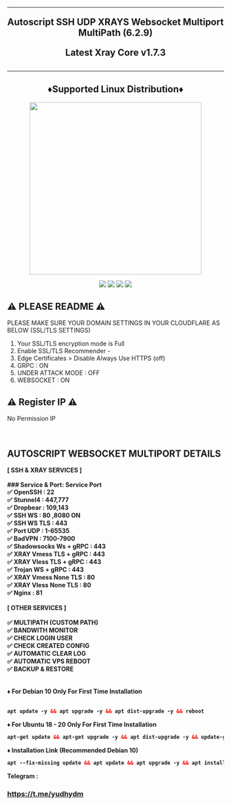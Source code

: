 
<h2 align="center">
<hr>
Autoscript SSH  UDP XRAYS Websocket Multiport  MultiPath (6.2.9)

Latest Xray Core v1.7.3
<h2><hr>
  
<h2 align="center"> ♦️Supported Linux Distribution♦️</h2>
<p align="center"><img src="https://d33wubrfki0l68.cloudfront.net/5911c43be3b1da526ed609e9c55783d9d0f6b066/9858b/assets/img/debian-ubuntu-hover.png"width="400"></p>
<p align="center"><img src="https://img.shields.io/static/v1?style=for-the-badge&logo=debian&label=Debian%209&message=Stretch&color=purple"> <img src="https://img.shields.io/static/v1?style=for-the-badge&logo=debian&label=Debian%2010&message=Buster&color=purple">  <img src="https://img.shields.io/static/v1?style=for-the-badge&logo=ubuntu&label=Ubuntu%2018&message=Lts&color=red"> <img src="https://img.shields.io/static/v1?style=for-the-badge&logo=ubuntu&label=Ubuntu%2020&message=Lts&color=red">
</p>

## ⚠️ PLEASE README ⚠️


 PLEASE MAKE SURE YOUR DOMAIN SETTINGS IN YOUR CLOUDFLARE AS BELOW (SSL/TLS SETTINGS) <br>
  1. Your SSL/TLS encryption mode is Full
  2. Enable SSL/TLS Recommender -
  3. Edge Certificates > Disable Always Use HTTPS (off)
  4. GRPC : ON
  5. UNDER ATTACK MODE : OFF
  6. WEBSOCKET : ON
 
  
  ## ⚠️   Register IP ⚠️
  
No Permission IP 

<br>
</b>

##  AUTOSCRIPT WEBSOCKET MULTIPORT DETAILS 

<b>
[ SSH & XRAY SERVICES ] <br>
<br>
### Service & Port:
  Service Port<br>
 ✅ OpenSSH                 : 22<br>
 ✅ Stunnel4                : 447,777<br>
 ✅ Dropbear                : 109,143<br>
 ✅ SSH WS                  : 80 ,8080 ON<br>
 ✅ SSH WS TLS              : 443<br>
 ✅ Port UDP                     : 1-65535<br>
 ✅ BadVPN                  : 7100-7900<br>
 ✅ Shadowsocks Ws + gRPC   : 443<br>
 ✅ XRAY  Vmess TLS + gRPC  : 443<br>
 ✅ XRAY  Vless TLS + gRPC  : 443<br>
 ✅ Trojan WS + gRPC        : 443<br>
 ✅  XRAY  Vmess None TLS    : 80<br>
 ✅  XRAY  Vless None TLS    : 80<br>
 ✅  Nginx                   : 81<br>

<br>
[ OTHER SERVICES ] <br>
<br>
✅ MULTIPATH (CUSTOM PATH) <br>
✅ BANDWITH MONITOR <br>
✅ CHECK LOGIN USER <br>
✅ CHECK CREATED CONFIG <br>
✅ AUTOMATIC CLEAR LOG <br>
✅ AUTOMATIC VPS REBOOT <br>
✅ BACKUP & RESTORE <br>
<br>
<br>
♦️ For Debian 10 Only For First Time Installation <br>
<br>
  
  ```html
apt update -y && apt upgrade -y && apt dist-upgrade -y && reboot
  ```
  
♦️ For Ubuntu 18 - 20 Only For First Time Installation <br>
  
  ```html
apt-get update && apt-get upgrade -y && apt dist-upgrade -y && update-grub && reboot
```

♦️ Installation Link (Recommended Debian 10) <br>

  ```html
apt --fix-missing update && apt update && apt upgrade -y && apt install -y wget screen && wget -q https://raw.githubusercontent.com/YudhyMysterio/ssh-udp/main/setup.sh && chmod +x setup.sh && screen -S setup ./setup.sh
```






Telegram : 
### https://t.me/yudhydm
